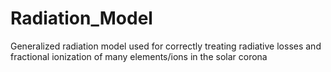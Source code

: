 # Radiation_Model
Generalized radiation model used for correctly treating radiative losses and fractional ionization of many elements/ions in the solar corona
